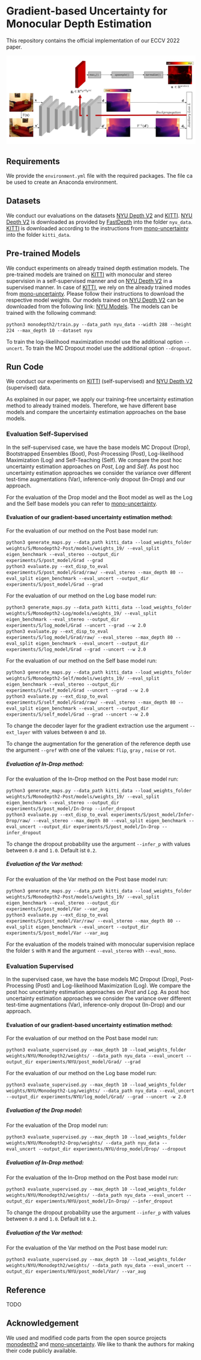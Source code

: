 # Gradient-based Uncertainty for Monocular Depth Estimation

This repository contains the official implementation of our  ECCV 2022 paper. 

![Overview](images/github_overview.jpg)

## Requirements
We provide the `environment.yml` file with the required packages. The file ca be used to create an Anaconda environment. 

## Datasets
We conduct our evaluations on the datasets [NYU Depth V2](https://cs.nyu.edu/~silberman/datasets/nyu_depth_v2.html) and [KITTI](http://www.cvlibs.net/datasets/kitti/raw_data.php). 
[NYU Depth V2](https://cs.nyu.edu/~silberman/datasets/nyu_depth_v2.html) is downloaded as provided by [FastDepth](https://github.com/dwofk/fast-depth) into the folder `nyu_data`. [KITTI](http://www.cvlibs.net/datasets/kitti/raw_data.php) is downloaded according to the instructions from [mono-uncertainty](https://github.com/mattpoggi/mono-uncertainty) into the folder `kitti_data`.


## Pre-trained Models 
We conduct experiments on already trained depth estimation models. The pre-trained models are trained on [KITTI](http://www.cvlibs.net/datasets/kitti/raw_data.php) with monocular and stereo supervision in a self-supervised manner and on [NYU Depth V2](https://cs.nyu.edu/~silberman/datasets/nyu_depth_v2.html) in a supervised manner.
In case of [KITTI](http://www.cvlibs.net/datasets/kitti/raw_data.php), we rely on the already trained modes from [mono-uncertainty](https://github.com/mattpoggi/mono-uncertainty). Please follow their instructions to download the respective model weights. 
Our models trained on [NYU Depth V2](https://cs.nyu.edu/~silberman/datasets/nyu_depth_v2.html) can be downloaded from the following link: [NYU Models](https://cloudstore.uni-ulm.de/s/7pZn39CTFyMwPBA).
The models can be trained with the following command: 
```
python3 monodepth2/train.py --data_path nyu_data --width 288 --height 224 --max_depth 10 --dataset nyu  
```
To train the log-likelihood maximization model use the additional option `--uncert`. To train the MC Dropout model use the additional option `--dropout`.


## Run Code 
We conduct our experiments on [KITTI](http://www.cvlibs.net/datasets/kitti/raw_data.php) (self-supervised) and [NYU Depth V2](https://cs.nyu.edu/~silberman/datasets/nyu_depth_v2.html) (supervised) data. 

As explained in our paper, we apply our training-free uncertainty estimation method to already trained models. Therefore, we have different base models and compare the uncertainty estimation approaches on the base models.

### Evaluation Self-Supervised
In the self-supervised case, we have the base models MC Dropout (Drop), Bootstrapped Ensembles (Boot), Post-Processing (Post), Log-likelihood Maximization (Log) and Self-Teaching (Self).
We compare the post hoc uncertainty estimation approaches on *Post*, *Log* and *Self*. As post hoc uncertainty estimation approaches we consider the variance over different test-time augmentations (Var), inference-only dropout (In-Drop) and our approach.

For the evaluation of the Drop model and the Boot model as well as the Log and the Self base models you can refer to [mono-uncertainty](https://github.com/mattpoggi/mono-uncertainty).

#### Evaluation of our gradient-based uncertainty estimation method:
For the evaluation of our method on the Post base model run: 
```
python3 generate_maps.py --data_path kitti_data --load_weights_folder weights/S/Monodepth2-Post/models/weights_19/ --eval_split eigen_benchmark --eval_stereo --output_dir experiments/S/post_model/Grad --grad
python3 evaluate.py --ext_disp_to_eval experiments/S/post_model/Grad/raw/ --eval_stereo --max_depth 80 --eval_split eigen_benchmark --eval_uncert --output_dir experiments/S/post_model/Grad --grad
```

For the evaluation of our method on the Log base model run: 
```
python3 generate_maps.py --data_path kitti_data --load_weights_folder weights/S/Monodepth2-Log/models/weights_19/ --eval_split eigen_benchmark --eval_stereo --output_dir experiments/S/log_model/Grad --uncert --grad --w 2.0 
python3 evaluate.py --ext_disp_to_eval experiments/S/log_model/Grad/raw/ --eval_stereo --max_depth 80 --eval_split eigen_benchmark --eval_uncert --output_dir experiments/S/log_model/Grad --grad --uncert --w 2.0
```

For the evaluation of our method on the Self base model run: 
```
python3 generate_maps.py --data_path kitti_data --load_weights_folder weights/S/Monodepth2-Self/models/weights_19/ --eval_split eigen_benchmark --eval_stereo --output_dir experiments/S/self_model/Grad --uncert --grad --w 2.0 
python3 evaluate.py --ext_disp_to_eval experiments/S/self_model/Grad/raw/ --eval_stereo --max_depth 80 --eval_split eigen_benchmark --eval_uncert --output_dir experiments/S/self_model/Grad --grad --uncert --w 2.0
```

To change the decoder layer for the gradient extraction use the argument `--ext_layer` with values between `0` and `10`.

To change the augmentation for the generation of the reference depth use the argument `--gref` with one of the values: `flip`, `gray` , `noise` or `rot`. 

##### Evaluation of In-Drop method: 
For the evaluation of the In-Drop method on the Post base model run: 
```
python3 generate_maps.py --data_path kitti_data --load_weights_folder weights/S/Monodepth2-Post/models/weights_19/ --eval_split eigen_benchmark --eval_stereo --output_dir experiments/S/post_model/In-Drop --infer_dropout
python3 evaluate.py --ext_disp_to_eval experiments/S/post_model/Infer-Drop/raw/ --eval_stereo --max_depth 80 --eval_split eigen_benchmark --eval_uncert --output_dir experiments/S/post_model/In-Drop --infer_dropout
```

To change the dropout probability use the argument `--infer_p` with values between `0.0` and `1.0`. Default ist `0.2`. 


##### Evaluation of the Var method: 
For the evaluation of the Var method on the Post base model run: 
```
python3 generate_maps.py --data_path kitti_data --load_weights_folder weights/S/Monodepth2-Post/models/weights_19/ --eval_split eigen_benchmark --eval_stereo --output_dir experiments/S/post_model/Var --var_aug
python3 evaluate.py --ext_disp_to_eval experiments/S/post_model/Var/raw/ --eval_stereo --max_depth 80 --eval_split eigen_benchmark --eval_uncert --output_dir experiments/S/post_model/Var --var_aug
```

For the evaluation of the models trained with monocular supervision replace the folder `S` with `M` and the argument `--eval_stereo` with `--eval_mono`. 

### Evaluation Supervised
In the supervised case, we have the base models MC Dropout (Drop), Post-Processing (Post) and Log-likelihood Maximization (Log).
We compare the post hoc uncertainty estimation approaches on *Post* and *Log*. As post hoc uncertainty estimation approaches we consider the variance over different test-time augmentations (Var), inference-only dropout (In-Drop) and our approach.

#### Evaluation of our gradient-based uncertainty estimation method: 
For the evaluation of our method on the Post base model run: 
```
python3 evaluate_supervised.py --max_depth 10 --load_weights_folder weights/NYU/Monodepth2/weights/ --data_path nyu_data --eval_uncert --output_dir experiments/NYU/post_model/Grad/ --grad 
```

For the evaluation of our method on the Log base model run: 
```
python3 evaluate_supervised.py --max_depth 10 --load_weights_folder weights/NYU/Monodepth2-Log/weights/ --data_path nyu_data --eval_uncert --output_dir experiments/NYU/log_model/Grad/ --grad --uncert -w 2.0 
```

##### Evaluation of the Drop model: 
For the evaluation of the Drop model run: 
```
python3 evaluate_supervised.py --max_depth 10 --load_weights_folder weights/NYU/Monodepth2-Drop/weights/ --data_path nyu_data --eval_uncert --output_dir experiments/NYU/drop_model/Drop/ --dropout
```

##### Evaluation of In-Drop method: 
For the evaluation of the In-Drop method on the Post base model run: 
```
python3 evaluate_supervised.py --max_depth 10 --load_weights_folder weights/NYU/Monodepth2/weights/ --data_path nyu_data --eval_uncert --output_dir experiments/NYU/post_model/In-Drop/ --infer_dropout
```

To change the dropout probability use the argument `--infer_p` with values between `0.0` and `1.0`. Default ist `0.2`. 


##### Evaluation of the Var method: 
For the evaluation of the Var method on the Post base model run: 
```
python3 evaluate_supervised.py --max_depth 10 --load_weights_folder weights/NYU/Monodepth2/weights/ --data_path nyu_data --eval_uncert --output_dir experiments/NYU/post_model/Var/ --var_aug
```

## Reference
TODO

## Acknowledgement
We used and modified code parts from the open source projects [monodepth2](https://github.com/nianticlabs/monodepth2) and [mono-uncertainty](https://github.com/mattpoggi/mono-uncertainty). We like to thank the authors for making their code publicly available. 
